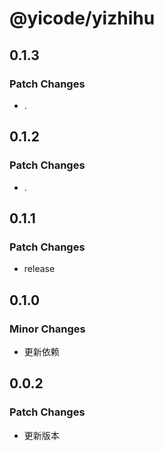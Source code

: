 # @yicode/yizhihu

## 0.1.3

### Patch Changes

-   .

## 0.1.2

### Patch Changes

-   .

## 0.1.1

### Patch Changes

-   release

## 0.1.0

### Minor Changes

-   更新依赖

## 0.0.2

### Patch Changes

-   更新版本
